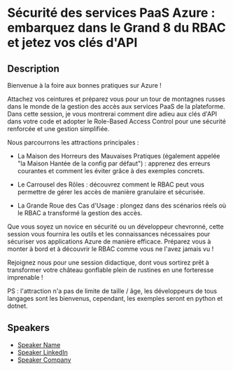 # Sécurité des services PaaS Azure : embarquez dans le Grand 8 du RBAC et jetez vos clés d'API

## Description

Bienvenue à la foire aux bonnes pratiques sur Azure !

Attachez vos ceintures et préparez vous pour un tour de montagnes russes dans le monde de la gestion des accès aux services PaaS de la plateforme. Dans cette session, je vous montrerai comment dire adieu aux clés d'API dans votre code et adopter le Role-Based Access Control pour une sécurité renforcée et une gestion simplifiée.

Nous parcourrons les attractions principales :
- La Maison des Horreurs des Mauvaises Pratiques (également appelée "la Maison Hantée de la config par défaut") : apprenez des erreurs courantes et comment les éviter grâce à des exemples concrets.
- Le Carrousel des Rôles : découvrez comment le RBAC peut vous permettre de gérer les accès de manière granulaire et sécurisée.
- La Grande Roue des Cas d'Usage : plongez dans des scénarios réels où le RBAC a transformé la gestion des accès.

Que vous soyez un novice en sécurité ou un développeur chevronné, cette session vous fournira les outils et les connaissances nécessaires pour sécuriser vos applications Azure de manière efficace. Préparez vous à monter à bord et à découvrir le RBAC comme vous ne l'avez jamais vu !

Rejoignez nous pour une session didactique, dont vous sortirez prêt à transformer votre château gonflable plein de rustines en une forteresse imprenable !

PS : l'attraction n'a pas de limite de taille / âge, les développeurs de tous langages sont les bienvenus, cependant, les exemples seront en python et dotnet.

## Speakers

- [Speaker Name](https://x.com/speaker_x_handle)
- [Speaker LinkedIn](https://linkedin.com/in/speaker_linkedin_handle)
- [Speaker Company](https://speaker_company_url)
